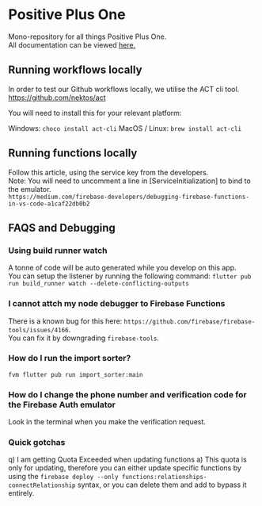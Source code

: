 # Positive Plus One

Mono-repository for all things Positive Plus One.  
All documentation can be viewed [here.](https://inqvine.bit.ai/rdc/v0pZp5OR9DaNTn83)

## Running workflows locally

In order to test our Github workflows locally, we utilise the ACT cli tool.  
https://github.com/nektos/act  

You will need to install this for your relevant platform:

Windows: `choco install act-cli`
MacOS / Linux: `brew install act-cli`

## Running functions locally

Follow this article, using the service key from the developers.  
Note: You will need to uncomment a line in [ServiceInitialization] to bind to the emulator.  
`https://medium.com/firebase-developers/debugging-firebase-functions-in-vs-code-a1caf22db0b2`

## FAQS and Debugging

### Using build runner watch
A tonne of code will be auto generated while you develop on this app.  
You can setup the listener by running the following command:
`flutter pub run build_runner watch --delete-conflicting-outputs`

### I cannot attch my node debugger to Firebase Functions
There is a known bug for this here: `https://github.com/firebase/firebase-tools/issues/4166`.  
You can fix it by downgrading `firebase-tools`.  

### How do I run the import sorter?
`fvm flutter pub run import_sorter:main`

### How do I change the phone number and verification code for the Firebase Auth emulator
Look in the terminal when you make the verification request.

### Quick gotchas

q) I am getting Quota Exceeded when updating functions
a) This quota is only for updating, therefore you can either update specific functions by using the `firebase deploy --only functions:relationships-connectRelationship` syntax, or you can delete them and add to bypass it entirely.